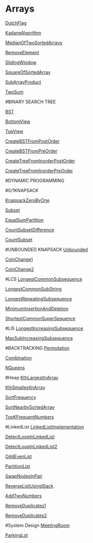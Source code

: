 # Arrays

[DutchFlag](array/dutchflag012/DutchFlag.java)

[KadaneAlgorithm](array/kadaneAlgorithm/Kadane.java)

[MedianOfTwoSortedArrays](array/medianOfTwoSortedArrays/MedianOfTwoSortedArrays.java)

[RemoveElement](array/removeElement/RemoveElement.java)

[SlidingWindow](array/slidingWindow/SlidingWindow.java)

[SquareOfSortedArray](array/squareOfSortedArray/SquareOfSortedArray.java)

[SubArrayProduct](array/SubArrayProduct/SubArrayProduct.java)

[TwoSum](array/twoSum/TwoSum.java)

#BINARY SEARCH TREE

[BST](bst/BST.java)

[BottomView](bst/view/BottomViewBT.java)

[TopView](bst/view/TopViewBT.java)

[CreateBSTFromPostOrder](bst/createBst/createBSTFromPostOrder/BST.java)

[CreateBSTFromPreOrder](bst/createBst/createBSTFromPostOrder/BST.java)

[CreateTreeFromInorderPostOrder](bst/makeTree/InorderPostOrderToTree.java)

[CreateTreeFromInorderPreOrder](bst/makeTree/InorderPreOrderToTree.java)

#DYNAMIC PROGRAMMING

#0/1KNAPSACK

[KnapsackZeroByOne](dp/avDp/knapsack/zeroByOne/zeroByOne/KnapsackTabulation.java)

[Subset](dp/avDp/knapsack/zeroByOne/subsetProblem/SubsetProblem.java)

[EqualSumPartition](dp/avDp/knapsack/zeroByOne/equalSumPartition/EqualSumPartition.java)

[CountSubsetDifference](dp/avDp/knapsack/zeroByOne/countSubsetDiff/CountSubsetDiff.java)

[CountSubset](dp/avDp/knapsack/zeroByOne/countSubset/SubsetProblem.java)

#UNBOUNDED KNAPSACK
[Unbounded](dp/avDp/knapsack/unbounded/unbounded/UnboundedKnapsack.java)

[CoinChange1](dp/avDp/knapsack/unbounded/coinChange/coinChange1/CoinChange1.java)

[CoinChange2](dp/avDp/knapsack/unbounded/coinChange/coinChange2/MinNoOfCoins.java)


#LCS
[LongestCommonSubsequence](dp/avDp/lcs/longestCommonSubsequence/LongestCommonSubsequence.java)

[LongestCommonSubString](dp/avDp/lcs/longestCommonSubString/LongestCommonSubString.java)

[LongestRepeatingSubsequence](dp/avDp/lcs/longestRepeatingSubsequence/LongestRepeatingSubsequence.java)

[MinimumInsertionAndDeletion](dp/avDp/lcs/minimumInsertionAndDeletion/MinimumInsertionAndDeletion.java)

[ShortestCommonSuperSequence](dp/avDp/lcs/shortestCommonSupersequence/ShortestCommonSuperSequence.java)

#LIS
[LongestIncreasingSubsequence](dp/dpProblems/longestIncreasingSubsequence/LISApp.java)

[MaxSubIncreasingSubsequence](dp/dpProblems/maxSumIncreasingSubsequence/MaxSumIncreasingSubsequence.java)

#BACKTRACKING
[Permutation](dp/backtracking/permutation/Permutation.java)

[Combination](dp/backtracking/combination/Combination.java)

[NQueens](dp/backtracking/nQueens/NQueens.java)

#Heap
[KthLargestInArray](heap/kthLargestInArray/KthLargest.java)

[KthSmallestInArray](heap/kthSmallestInArray/KthSmallestInArray.java)

[SortFrequency](heap/sortFrequency/SortFrequency.java)

[SortNearbySortedArray](heap/sortNearbySortedArray/SortNearBySortedArray.java)

[TopKFrequentNumbers](heap/topKFrequentNumbers/TopKFrequentNumbers.java)

#LinkedList
[LinkedListImplementation](linkedList/LinkedListImpl.java)

[DetectLoopInLinkedList](linkedList/DetectLoopInLinkedList.java)

[DetectLoopInLinkedList2](leetCode/LinkedList/LinkedListCycle1/LinkedList2.java)

[OddEvenList](linkedList/oddEvenList)

[PartitionList](linkedList/partitionList)

[SwapNodesInPair](linkedList/swapNodesInPair)

[ReverseListUsingStack](leetCode/LinkedList/reverseLLUsingStack/ReverseList.java)

[AddTwoNumbers](leetCode/LinkedList/addTwoNumbers/AddTwoNumbers.java)

[RemoveDuplicates1](leetCode/LinkedList/removeDuplicates/removeDuplicates1/RemoveDuplicates1.java)

[RemoveDuplicates2](leetCode/LinkedList/removeDuplicates/removeDuplicates2/RemoveDuplicates2.java)

#System Design
[MeetingRoom](systemDesign/bkp/oops/meetingRoom/MeetingRoom.md)

[ParkingLot](systemDesign/bkp/oops/parkingLot/ParkingLot.jpg)
